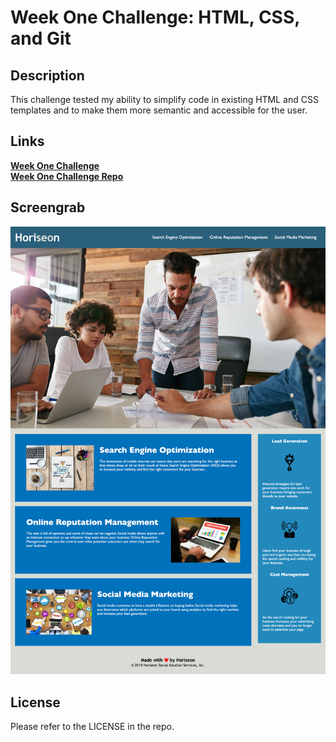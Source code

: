 # Week One Challenge: HTML, CSS, and Git

## Description

This challenge tested my ability to simplify code in existing HTML and CSS templates and to make them more semantic and accessible for the user.

## Links

[**Week One Challenge**](https://mbartnett.github.io/HTML-CSS-Code-Cleanup/)<br>
[**Week One Challenge Repo**](https://github.com/mbartnett/HTML-CSS-Code-Cleanup)

## Screengrab

![Horiseon website screenshot](./files/images/horiseon-screenshot.png)

## License

Please refer to the LICENSE in the repo.

